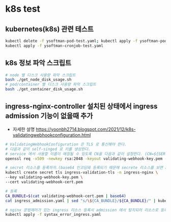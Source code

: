# k8s test

## kubernetes(k8s) 관련 테스트

```bash
kubectl delete -f ysoftman-pod-test.yaml; kubectl apply -f ysoftman-pod-test.yaml
kubectl apply -f ysoftman-cronjob-test.yaml
```

## k8s 정보 파악 스크립트

```bash
# node 별 디스크 사용량 파악 스크립트
bash ./get_node_disk_usage.sh
# pod/container 별 디스크 사용량 파악 스크립트
bash ./get_container_disk_usage.sh
```

## ingress-nginx-controller 설치된 상태에서 ingress admission 기능이 없을때 추가

- 자세한 설명 <https://yoonbh2714.blogspot.com/2021/12/k8s-validatingwebhookconfiguration.html>

```bash
# ValidatingWebhookConfiguration 은 TLS 로 통신해야 한다.
# 다음과 같이 self-singed 로 키를 생성한다.
# service 에서 사용할 이름이 매칭될 수 있도록 CN을 다음과 같이 설정한다. (CN=${SERVICE_NAME}.${NAMESPACE}.svc)
openssl req -x509 -newkey rsa:2048 -keyout validating-webhook-key.pem -out validating-webhook-cert.pem -days 100000 -nodes -subj "/CN=ingress-nginx-controller-admission.ingress-nginx.svc"

# secret 리소스를 등록하자.(base64 인코딩돼 등록되기 때문에 secrete 리소스를 보면 LS0... 으로 시작하는 문자열이 된다.)
kubectl create secret tls ingress-validation-tls -n ingress-nginx \
--key validating-webhook-key.pem \
--cert validating-webhook-cert.pem

# 등록
CA_BUNDLE=$(cat validating-webhook-cert.pem | base64)
cat ingress_admission.yaml | sed "s/\${CA_BUNDLE}/${CA_BUNDLE}/" | kubectl apply -f -

# nginx 문법에러가 있는 ingress 리소스 등록시 admission 에서 탐지되어 리소스로 등록되면 안된다.
kubectl apply -f syntax_error_ingress.yaml
```
